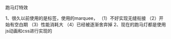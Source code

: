 跑马灯特效

1、很久以前使用的是标签，使用的marquee，
    （1）不好实现无缝衔接
    （2）开始有空白期
    （3）性能消耗大
    （4）已经被逐渐舍弃掉
2、现在的跑马灯都是使用js动画和css进行实现的
